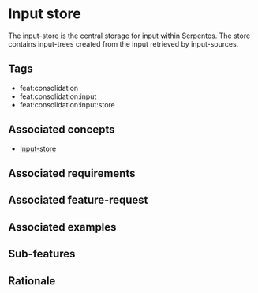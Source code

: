 # Input store

The input-store is the central storage for input within Serpentes.
The store contains input-trees created from the input retrieved by input-sources.

## Tags

- feat:consolidation
- feat:consolidation:input
- feat:consolidation:input:store

## Associated concepts

- [Input-store](../../../../../concepts/consolidation/store.md)

## Associated requirements

## Associated feature-request

## Associated examples

## Sub-features

## Rationale

